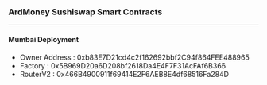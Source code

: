 ### ArdMoney Sushiswap Smart Contracts
---

#### Mumbai Deployment
  - Owner Address : 0xb83E7D21cd4c2f162692bbf2C94f864FEE488965
  - Factory : 0x5B969D20a6D208bf2618Da4E4F7F31AcFAf6B366
  - RouterV2 : 0x466B4900911f69414E2F6AEB8E4df68516Fa284D
